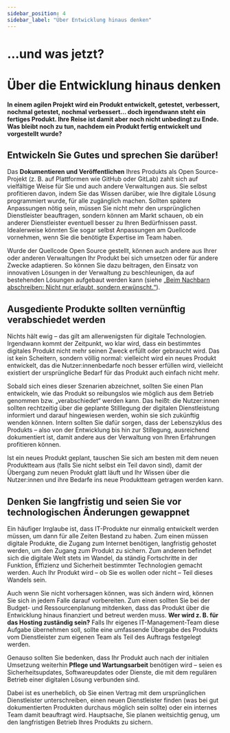 ```yaml
---
sidebar_position: 4
sidebar_label: "Über Entwicklung hinaus denken"
---
```


# …und was jetzt?

# Über die Entwicklung hinaus denken

**In einem agilen Projekt wird ein Produkt entwickelt, getestet, verbessert, nochmal getestet, nochmal verbessert... doch irgendwann steht ein fertiges Produkt. Ihre Reise ist damit aber noch nicht unbedingt zu Ende. Was bleibt noch zu tun, nachdem ein Produkt fertig entwickelt und vorgestellt wurde?**

## Entwickeln Sie Gutes und sprechen Sie darüber!

Das **Dokumentieren und Veröffentlichen** Ihres Produkts als Open Source-Projekt (z. B. auf Plattformen wie GitHub oder GitLab) zahlt sich auf vielfältige Weise für Sie und auch andere Verwaltungen aus. Sie selbst profitieren davon, indem Sie das Wissen darüber, wie Ihre digitale Lösung programmiert wurde, für alle zugänglich machen. Sollten spätere Anpassungen nötig sein, müssen Sie nicht mehr den ursprünglichen Dienstleister beauftragen, sondern können am Markt schauen, ob ein anderer Dienstleister eventuell besser zu Ihren Bedürfnissen passt. Idealerweise könnten Sie sogar selbst Anpassungen am Quellcode vornehmen, wenn Sie die benötigte Expertise im Team haben.

Wurde der Quellcode Open Source gestellt, können auch andere aus Ihrer oder anderen Verwaltungen Ihr Produkt bei sich umsetzen oder für andere Zwecke adaptieren. So können Sie dazu beitragen, den Einsatz von innovativen Lösungen in der Verwaltung zu beschleunigen, da auf bestehenden Lösungen aufgebaut werden kann (siehe [„Beim Nachbarn abschreiben: Nicht nur erlaubt, sondern erwünscht.“](/docs/praxis/produktrahmen-festlegen#beim-nachbarn-abschreiben-nicht-nur-erlaubt-sondern-erwünscht)).

## Ausgediente Produkte sollten vernünftig verabschiedet werden
Nichts hält ewig – das gilt am allerwenigsten für digitale Technologien. Irgendwann kommt der Zeitpunkt, wo klar wird, dass ein bestimmtes digitales Produkt nicht mehr seinen Zweck erfüllt oder gebraucht wird. Das ist kein Scheitern, sondern völlig normal: vielleicht wird ein neues Produkt entwickelt, das die Nutzer:innenbedarfe noch besser erfüllen wird, vielleicht existiert der ursprüngliche Bedarf für das Produkt auch einfach nicht mehr.

Sobald sich eines dieser Szenarien abzeichnet, sollten Sie einen Plan entwickeln, wie das Produkt so reibungslos wie möglich aus dem Betrieb genommen bzw. „verabschiedet“ werden kann. Das heißt: die Nutzer:innen sollten rechtzeitig über die geplante Stilllegung der digitalen Dienstleistung informiert und darauf hingewiesen werden, wohin sie sich zukünftig wenden können. Intern sollten Sie dafür sorgen, dass der Lebenszyklus des Produkts – also von der Entwicklung bis hin zur Stillegung, ausreichend dokumentiert ist, damit andere aus der Verwaltung von Ihren Erfahrungen profitieren können.

Ist ein neues Produkt geplant, tauschen Sie sich am besten mit dem neuen Produktteam aus (falls Sie nicht selbst ein Teil davon sind), damit der Übergang zum neuen Produkt glatt läuft und Ihr Wissen über die Nutzer:innen und ihre Bedarfe ins neue Produktteam getragen werden kann.

## Denken Sie langfristig und seien Sie vor technologischen Änderungen gewappnet 

Ein häufiger Irrglaube ist, dass IT-Produkte nur einmalig entwickelt werden müssen, um dann für alle Zeiten Bestand zu haben. Zum einen müssen digitale Produkte, die Zugang zum Internet benötigen, langfristig gehostet werden, um den Zugang zum Produkt zu sichern. Zum anderen befindet sich die digitale Welt stets im Wandel, da ständig Fortschritte in der Funktion, Effizienz und Sicherheit bestimmter Technologien gemacht werden. Auch Ihr Produkt wird – ob Sie es wollen oder nicht – Teil dieses Wandels sein.

Auch wenn Sie nicht vorhersagen können, was sich ändern wird, können Sie sich in jedem Falle darauf vorbereiten. Zum einen sollten Sie bei der Budget- und Ressourcenplanung mitdenken, dass das Produkt über die Entwicklung hinaus finanziert und betreut werden muss. **Wer wird z. B. für das Hosting zuständig sein?** Falls Ihr eigenes IT-Management-Team diese Aufgabe übernehmen soll, sollte eine umfassende Übergabe des Produkts vom Dienstleister zum eigenen Team als Teil des Auftrags festgelegt werden.

Genauso sollten Sie bedenken, dass Ihr Produkt auch nach der initialen Umsetzung weiterhin **Pflege und Wartungsarbeit** benötigen wird – seien es Sicherheitsupdates, Softwareupdates oder Dienste, die mit dem regulären Betrieb einer digitalen Lösung verbunden sind.

Dabei ist es unerheblich, ob Sie einen Vertrag mit dem ursprünglichen Dienstleister unterschreiben, einen neuen Dienstleister finden (was bei gut dokumentierten Produkten durchaus möglich sein sollte) oder ein internes Team damit beauftragt wird. Hauptsache, Sie planen weitsichtig genug, um den langfristigen Betrieb Ihres Produkts zu sichern.
